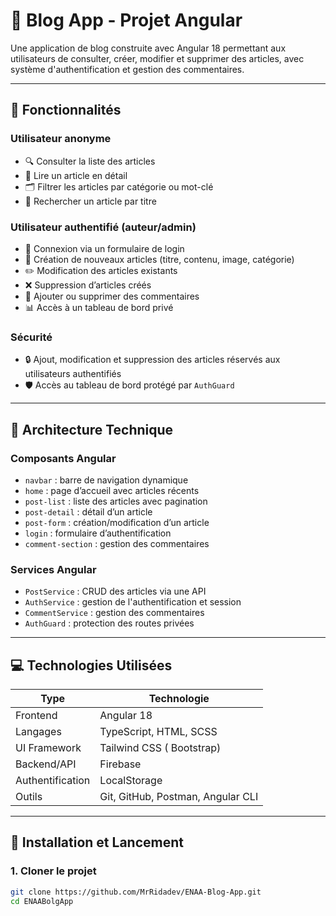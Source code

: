 # 📰 Blog App - Projet Angular

Une application de blog construite avec Angular 18 permettant aux utilisateurs de consulter, créer, modifier et supprimer des articles, avec système d'authentification et gestion des commentaires.

---

## 🔧 Fonctionnalités

### Utilisateur anonyme
- 🔍 Consulter la liste des articles
- 📖 Lire un article en détail
- 🗂️ Filtrer les articles par catégorie ou mot-clé
- 🔎 Rechercher un article par titre

### Utilisateur authentifié (auteur/admin)
- 🔐 Connexion via un formulaire de login
- 📝 Création de nouveaux articles (titre, contenu, image, catégorie)
- ✏️ Modification des articles existants
- ❌ Suppression d’articles créés
- 💬 Ajouter ou supprimer des commentaires
- 📊 Accès à un tableau de bord privé

### Sécurité
- 🔒 Ajout, modification et suppression des articles réservés aux utilisateurs authentifiés
- 🛡️ Accès au tableau de bord protégé par `AuthGuard`

---

## 🧱 Architecture Technique

### Composants Angular
- `navbar` : barre de navigation dynamique
- `home` : page d’accueil avec articles récents
- `post-list` : liste des articles avec pagination
- `post-detail` : détail d’un article
- `post-form` : création/modification d’un article
- `login` : formulaire d’authentification
- `comment-section` : gestion des commentaires

### Services Angular
- `PostService` : CRUD des articles via une API
- `AuthService` : gestion de l'authentification et session
- `CommentService` : gestion des commentaires
- `AuthGuard` : protection des routes privées

---

## 💻 Technologies Utilisées

| Type          | Technologie         |
|---------------|---------------------|
| Frontend      | Angular 18         |
| Langages      | TypeScript, HTML, SCSS |
| UI Framework  | Tailwind CSS ( Bootstrap) |
| Backend/API   |  Firebase |
| Authentification | LocalStorage      |
| Outils        | Git, GitHub, Postman, Angular CLI |

---

## 🚀 Installation et Lancement

### 1. Cloner le projet
```bash
git clone https://github.com/MrRidadev/ENAA-Blog-App.git
cd ENAABolgApp
